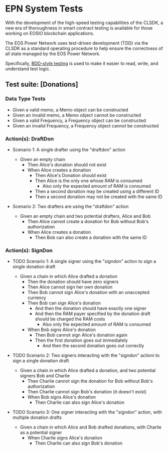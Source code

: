 # EPN System Tests
With the development of the high-speed testing capabilities of the CLSDK, a new era of thoroughness in smart contract testing is available for those working on EOSIO blockchain applications.

The EOS Power Network uses test-driven development (TDD) via the CLSDK as a standard operating procedure to help ensure the correctness of all state managed by the EOS Power Network. 

Specifically, [BDD-style testing](http://dannorth.net/introducing-bdd/) is used to make it easier to read, write, and understand test logic.

## Test suite: \[Donations\]

### Data Type Tests
* Given a valid memo, a Memo object can be constructed
* Given an invalid memo, a Memo object cannot be constructed
* Given a valid Frequency, a Frequency object can be constructed
* Given an invalid Frequency, a Frequency object cannot be constructed

### Action(s): DraftDon
* Scenario 1: A single drafter using the \"draftdon\" action
  * Given an empty chain
    * Then Alice's donation should not exist
    * When Alice creates a donation
      * Then Alice's Donation should exist
      * Then Alice is the only one whose RAM is consumed
        * Also only the expected amount of RAM is consumed
      * Then a second donation may be created using a different ID
      * Then a second donation may not be created with the same ID

* Scenario 2: Two drafters are using the \"draftdon\" action
  * Given an empty chain and two potential drafters, Alice and Bob
    * Then Alice cannot create a donation for Bob without Bob's authorization
    * When Alice creates a donation
      * Then Bob can also create a donation with the same ID

### Action(s): SignDon

* TODO Scenario 1: A single signer using the "signdon" action to sign a single donation draft
  * Given a chain in which Alice drafted a donation
    * Then the donation should have zero signers
    * Then Alice cannot sign her own donation
    * Then Bob cannot sign Alice's donation with an unaccepted currency
    * Then Bob can sign Alice's donation
      * And then the donation should have exactly one signer
      * And then the RAM payer specified by the donation draft should be charged the RAM costs
        * Also only the expected amount of RAM is consumed
    * When Bob signs Alice's donation
      * Then Bob cannot sign Alice's donation again
      * Then the first donation goes out immediately
        * And then the second donation goes out correctly

* TODO Scenario 2: Two signers interacting with the "signdon" actioni to sign a single donation draft
  * Given a chain in which Alice drafted a donation, and two potential signers Bob and Charlie
    * Then Charlie cannot sign the donation for Bob without Bob's authorization
    * Then Charlie cannot sign Bob's donation (it doesn't exist)
    * When Bob signs Alice's donation
      * Then Charlie can also sign Alice's donation

* TODO Scenario 3: One signer interacting with the "signdon" action, with multiple donation drafts
  * Given a chain in which Alice and Bob drafted donations, with Charlie as a potential signer
    * When Charlie signs Alice's donation
      * Then Charlie can also sign Bob's donation

